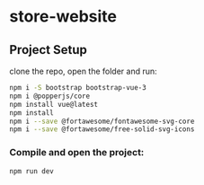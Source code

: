 # store-website

## Project Setup

clone the repo, open the folder and run:

```sh
npm i -S bootstrap bootstrap-vue-3
npm i @popperjs/core
npm install vue@latest
npm install
npm i --save @fortawesome/fontawesome-svg-core
npm i --save @fortawesome/free-solid-svg-icons
```

### Compile and open the project:

```sh
npm run dev
```
